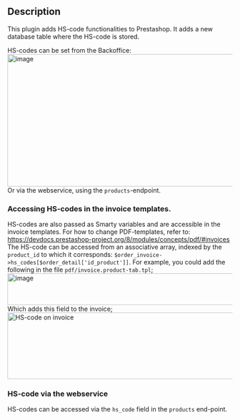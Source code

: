 ## Description
This plugin adds HS-code functionalities to Prestashop. It adds a new database table where the HS-code is stored.

HS-codes can be set from the Backoffice: <img width="1388" height="297" alt="image" src="https://github.com/user-attachments/assets/c0c76dc6-0441-45e8-a350-3304b53fc245" />
Or via the webservice, using the `products`-endpoint.

### Accessing HS-codes in the invoice templates.
HS-codes are also passed as Smarty variables and are accessible in the invoice templates. For how to change PDF-templates, refer to: https://devdocs.prestashop-project.org/8/modules/concepts/pdf/#invoices
The HS-code can be accessed from an associative array, indexed by the `product_id` to which it corresponds: `$order_invoice->hs_codes[$order_detail['id_product']]`.
For example, you could add the following in the file `pdf/invoice.product-tab.tpl`; 
<img width="818" height="71" alt="image" src="https://github.com/user-attachments/assets/680ecd5a-fd5d-45ad-bb10-1a998ad259ff" />
Which adds this field to the invoice;
<img width="982" height="149" alt="HS-code on invoice" src="https://github.com/user-attachments/assets/835e75be-e696-487a-b941-7d03adad7f1e" />

### HS-code via the webservice
HS-codes can be accessed via the `hs_code` field in the `products` end-point.

